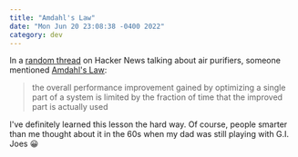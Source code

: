 ```yaml
---
title: "Amdahl's Law"
date: "Mon Jun 20 23:08:38 -0400 2022"
category: dev
---
```


In a [random thread][1] on Hacker News talking about air purifiers, someone
mentioned [Amdahl's Law][2]:

> the overall performance improvement gained by optimizing a single part of a
> system is limited by the fraction of time that the improved part is actually
> used

I've definitely learned this lesson the hard way. Of course, people smarter
than me thought about it in the 60s when my dad was still playing with G.I.
Joes 😀

[1]: https://en.wikipedia.org/wiki/Amdahl%27s_law
[2]: https://news.ycombinator.com/item?id=31813049
